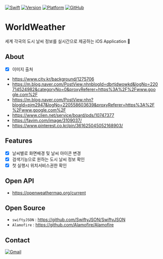 [![Swift](https://img.shields.io/badge/Swift-Document-E77335.svg)](https://swift.org)
[![Version](https://img.shields.io/badge/Version-Swift%204.0-orange.svg)](https://developer.apple.com/kr/swift/)
[![Platform](https://img.shields.io/badge/Platform-%20iOS%209.0%2B-lightgrey.svg)](https://support.apple.com/ko_KR/downloads/ios)
[![GitHub](https://img.shields.io/badge/Github-S2Hwan-red.svg)](https://github.com/S2Hwan/WorldWeather/)

# WorldWeather
세계 각국의 도시 날씨 정보를 실시간으로 제공하는 iOS Application 

## About
- [x] 이미지 출처
 - https://www.city.kr/background/1275706
 - https://m.blog.naver.com/PostView.nhnblogId=dbrtjdwowkd&logNo=220714524982&categoryNo=0&proxyReferer=https%3A%2F%2Fwww.google.com%2F
 - https://m.blog.naver.com/PostView.nhn?blogId=pjm2947&logNo=220558603639&proxyReferer=https%3A%2F%2Fwww.google.com%2F
 - https://www.clien.net/service/board/pds/10747377
 - https://favim.com/image/3109037/
 - https://www.pinterest.co.kr/pin/361625045052168903/

## Features
 - [x] 날씨별로 화면배경 및 날씨 아이콘 변경
 - [x] 검색기능으로 원하는 도시 날씨 정보 확인
 - [x] 첫 실행시 위치서비스권한 확인

## Open API
 - https://openweathermap.org/current

## Open Source
 - `swiftyJSON` : https://github.com/SwiftyJSON/SwiftyJSON
 - `Alamofire` : https://github.com/Alamofire/Alamofire

## Contact
[![Gmail](https://img.shields.io/badge/gmail-sclooney0410%40gmail.com-000000.svg)](sclooney0410@gmail.com)

